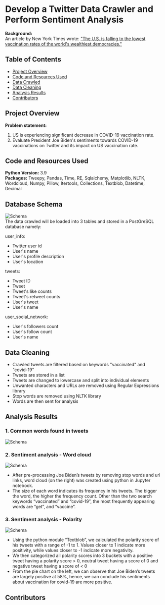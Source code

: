 # Develop a Twitter Data Crawler and Perform Sentiment Analysis

**Background:**  
An article by New York Times wrote:
["The U.S. is falling to the lowest vaccination rates of the world's wealthiest democracies."](https://www.nytimes.com/2021/09/11/world/asia/us-vaccination-rate-low.html)

## Table of Contents

- [Project Overview](#project-overview)
- [Code and Resources Used](#code-and-resources-used)
- [Data Crawled](#data-crawled)
- [Data Cleaning](#data-cleaning)
- [Analysis Results](#analysis-results)
- [Contributors](#contributors)

## Project Overview

**Problem statement:**
1. US is experiencing significant decrease in COVID-19 vaccination rate.
2. Evaluate President Joe Biden's sentiments towards COVID-19 vaccinations on Twitter and its impact on US vaccination rate.

## Code and Resources Used

**Python Version:** 3.9  
**Packages:** Tweepy, Pandas, Time, RE, Sqlalchemy, Matplotlib, NLTK, Wordcloud, Numpy, Pillow, Itertools, Collections, Textblob, Datetime, Decimal

## Database Schema  

![Schema](https://github.com/olliechan92/minions/blob/main/Charts_and_images/schema.jpg?raw=true)  
The data crawled will be loaded into 3 tables and stored in a PostGreSQL database namely:

user_info:  
- Twitter user id
- User's name
- User's profile description
- User's location

tweets:
- Tweet ID
- Tweet
- Tweet's like counts
- Tweet's retweet counts
- User's tweet
- User's name

user_social_network:
- User's followers count
- User's follow count
- User's name

## Data Cleaning

- Crawled tweets are filtered based on keywords "vaccinated" and "covid-19"
- Tweets are stored in a list
- Tweets are changed to lowercase and split into individual elements
- Unwanted characters and URLs are removed using Regular Expressions library
- Stop words are removed using NLTK library
- Words are then sent for analysis

## Analysis Results

### 1. Common words found in tweets
![Schema](https://github.com/olliechan92/minions/blob/main/Charts_and_images/counter.jpg?raw=true)  


### 2. Sentiment analysis - Word cloud
![Schema](https://github.com/olliechan92/minions/blob/main/Charts_and_images/wordcloud.jpg?raw=true)  
- After pre-processing Joe Biden’s tweets by removing stop words and url links, word cloud (on the right) was created using python in Jupyter notebook.
- The size of each word indicates its frequency in his tweets. The bigger the word, the higher the frequency count. Other than the two search keywords “vaccinated” and “covid-19”, the most frequently appearing words are “get”, and “vaccine”.

### 3. Sentiment analysis - Polarity
![Schema](https://github.com/olliechan92/minions/blob/main/Charts_and_images/polarity.jpg?raw=true)  
- Using the python module “Textblob”, we calculated the polarity score of his tweets with a range of -1 to 1. Values closer to 1 indicate more positivity, while values closer to -1 indicate more negativity.
- We then categorized all polarity scores into 3 buckets with a positive tweet having a polarity score > 0, neutral tweet having a score of 0 and negative tweet having a score of < 0
- From the pie chart on the left, we can observe that Joe Biden’s tweets are largely positive at 58%, hence, we can conclude his sentiments about vaccination for covid-19 are more positive.

## Contributors
